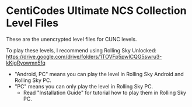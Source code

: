# CentiCodes Ultimate NCS Collection Level Files
These are the unencrypted level files for CUNC levels.

To play these levels, I recommend using Rolling Sky Unlocked:
https://drive.google.com/drive/folders/1TOVFp5pwICQG5swru3-kKigRyowmn5fq

- "Android, PC" means you can play the level in Rolling Sky Android and Rolling Sky PC.
- "PC" means you can only play the level in Rolling Sky PC.
  - Read "Installation Guide" for tutorial how to play them in Rolling Sky PC.
